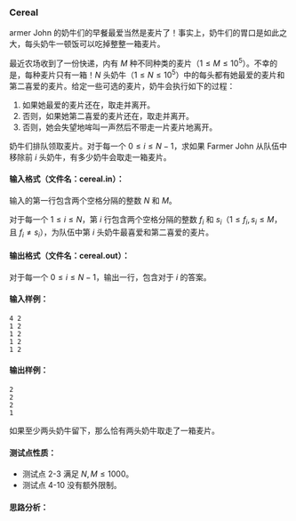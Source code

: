 ### **Cereal**

armer John 的奶牛们的早餐最爱当然是麦片了！事实上，奶牛们的胃口是如此之大，每头奶牛一顿饭可以吃掉整整一箱麦片。

最近农场收到了一份快递，内有 $M$ 种不同种类的麦片（$1\le M\le 10^5$）。不幸的是，每种麦片只有一箱！$N$ 头奶牛（$1\le N\le 10^5$）中的每头都有她最爱的麦片和第二喜爱的麦片。给定一些可选的麦片，奶牛会执行如下的过程：



1. 如果她最爱的麦片还在，取走并离开。
2. 否则，如果她第二喜爱的麦片还在，取走并离开。
3. 否则，她会失望地哞叫一声然后不带走一片麦片地离开。

奶牛们排队领取麦片。对于每一个 $0 \leq i \leq N-1$，求如果 Farmer John 从队伍中移除前 $i$ 头奶牛，有多少奶牛会取走一箱麦片。



#### 输入格式（文件名：cereal.in）：

输入的第一行包含两个空格分隔的整数 $N$ 和 $M$。

对于每一个 $1\le i\le N$，第 $i$ 行包含两个空格分隔的整数 $f_i$ 和 $s_i$（$1\le f_i,s_i\le M$，且 $f_i\neq s_i$），为队伍中第 $i$ 头奶牛最喜爱和第二喜爱的麦片。



#### 输出格式（文件名：cereal.out）：

对于每一个 $0\le i\le N-1$，输出一行，包含对于 $i$ 的答案。


#### 输入样例：

```
4 2
1 2
1 2
1 2
1 2
```

#### 输出样例：

```
2
2
2
1
```

如果至少两头奶牛留下，那么恰有两头奶牛取走了一箱麦片。


#### 测试点性质：

- 测试点 2-3 满足 $N,M\le 1000$。
- 测试点 4-10 没有额外限制。

#### 思路分析：